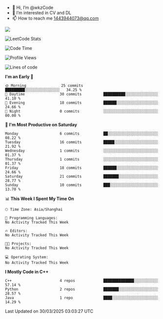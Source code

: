 - 👋 Hi, I’m @wkzCode
- 👀 I’m interested in CV and DL
- 📫 How to reach me 1443944073@qq.com  
<a href="https://github.com/anuraghazra/github-readme-stats">
  <img align="center" src="https://github-readme-stats.vercel.app/api?username=wkzCode&show_icons=true" />
</a>  

![LeetCode Stats](https://leetcard.jacoblin.cool/wkzCode?theme=wtf&font=Tajawal&ext=activity&site=cn)

<!---
[![Anurag's GitHub stats](https://github-readme-stats.vercel.app/api?username=wkzCode&show_icons=true)](https://github.com/anuraghazra/github-readme-stats)
[![Top Langs](https://github-readme-stats.vercel.app/api/top-langs/?username=wkzCode)](https://github.com/anuraghazra/github-readme-stats)
<!--START_SECTION:waka-->
![Code Time](http://img.shields.io/badge/Code%20Time-19%20mins-blue)

![Profile Views](http://img.shields.io/badge/Profile%20Views-101-blue)

![Lines of code](https://img.shields.io/badge/From%20Hello%20World%20I%27ve%20Written-6.6%20thousand%20lines%20of%20code-blue)

**I'm an Early 🐤** 

```text
🌞 Morning                25 commits          █████████░░░░░░░░░░░░░░░░   34.25 % 
🌆 Daytime                30 commits          ██████████░░░░░░░░░░░░░░░   41.10 % 
🌃 Evening                18 commits          ██████░░░░░░░░░░░░░░░░░░░   24.66 % 
🌙 Night                  0 commits           ░░░░░░░░░░░░░░░░░░░░░░░░░   00.00 % 
```
📅 **I'm Most Productive on Saturday** 

```text
Monday                   6 commits           ██░░░░░░░░░░░░░░░░░░░░░░░   08.22 % 
Tuesday                  16 commits          █████░░░░░░░░░░░░░░░░░░░░   21.92 % 
Wednesday                1 commits           ░░░░░░░░░░░░░░░░░░░░░░░░░   01.37 % 
Thursday                 1 commits           ░░░░░░░░░░░░░░░░░░░░░░░░░   01.37 % 
Friday                   18 commits          ██████░░░░░░░░░░░░░░░░░░░   24.66 % 
Saturday                 21 commits          ███████░░░░░░░░░░░░░░░░░░   28.77 % 
Sunday                   10 commits          ███░░░░░░░░░░░░░░░░░░░░░░   13.70 % 
```


📊 **This Week I Spent My Time On** 

```text
🕑︎ Time Zone: Asia/Shanghai

💬 Programming Languages: 
No Activity Tracked This Week

🔥 Editors: 
No Activity Tracked This Week

🐱‍💻 Projects: 
No Activity Tracked This Week

💻 Operating System: 
No Activity Tracked This Week
```

**I Mostly Code in C++** 

```text
C++                      4 repos             ██████████████░░░░░░░░░░░   57.14 % 
Python                   2 repos             ███████░░░░░░░░░░░░░░░░░░   28.57 % 
Java                     1 repo              ████░░░░░░░░░░░░░░░░░░░░░   14.29 % 
```




 Last Updated on 30/03/2025 03:03:27 UTC
<!--END_SECTION:waka-->
<!---
wkzCode/wkzCode is a ✨ special ✨ repository because its `README.md` (this file) appears on your GitHub profile.
You can click the Preview link to take a look at your changes.
--->
